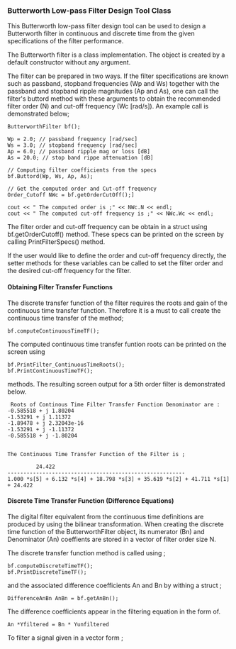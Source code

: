 ### Butterworth Low-pass Filter Design Tool Class 

This Butterworth low-pass filter design tool can be used to design a Butterworth filter in continuous and discrete time from the given specifications of the filter performance. 

The Butterworth filter is a class implementation. The object is created by a default constructor without any argument. 

The filter can be prepared in two ways. If the filter specifications are known such as passband, stopband frequencies (Wp and Ws) together with the passband and stopband ripple magnitudes (Ap and As), one can call the filter's buttord method with these arguments to obtain the recommended filter order (N) and cut-off frequency (Wc [rad/s]). An example call is demonstrated below;


    ButterworthFilter bf();

    Wp = 2.0; // passband frequency [rad/sec]
    Ws = 3.0; // stopband frequency [rad/sec]
    Ap = 6.0; // passband ripple mag or loss [dB]
    As = 20.0; // stop band rippe attenuation [dB]
    
    // Computing filter coefficients from the specs
    bf.Buttord(Wp, Ws, Ap, As);

    // Get the computed order and Cut-off frequency
    Order_Cutoff NWc = bf.getOrderCutOff();]
    
    cout << " The computed order is ;" << NWc.N << endl;
    cout << " The computed cut-off frequency is ;" << NWc.Wc << endl;
    
The filter order and cut-off frequency can be obtain in a struct using bf.getOrderCutoff() method. These specs can be printed on the screen by calling PrintFilterSpecs() method.

If the user would like to define the order and cut-off frequency directly, the setter methods for these variables can  be called to set the filter order and the desired cut-off frequency for the filter.

#### Obtaining Filter Transfer Functions
The discrete transfer function of the filter requires the roots and gain of the continuous time transfer function. Therefore it is a must to call create the continuous time transfer of the method; 
    
    bf.computeContinuousTimeTF();
    
The computed continuous time transfer funtion roots can be printed on the screen using 

    bf.PrintFilter_ContinuousTimeRoots();
    bf.PrintContinuousTimeTF();
    
methods. The resulting screen output for a 5th order filter is demonstrated below. 

     Roots of Continous Time Filter Transfer Function Denominator are : 
    -0.585518 + j 1.80204
    -1.53291 + j 1.11372
    -1.89478 + j 2.32043e-16
    -1.53291 + j -1.11372
    -0.585518 + j -1.80204
    
    
    The Continuous Time Transfer Function of the Filter is ;
    
             24.422 
    --------------------------------------------------------
    1.000 *s[5] + 6.132 *s[4] + 18.798 *s[3] + 35.619 *s[2] + 41.711 *s[1] + 24.422 
    

#### Discrete Time Transfer Function (Difference Equations)

The digital filter equivalent from the continuous time definitions are produced by using the bilinear transformation. When creating the discrete time function of the ButterworthFilter object, its numerator (Bn) and Denominator (An) coeffients are stored in a vector of filter order size N.

The discrete transfer function method is called using ;

    bf.computeDiscreteTimeTF();
    bf.PrintDiscreteTimeTF();
    
and the associated difference coefficients An and Bn by withing a struct ; 

    DifferenceAnBn AnBn = bf.getAnBn();
    
 The difference coefficients appear in the filtering equation in the form of.  
 
    An *Yfiltered = Bn * Yunfiltered  
    
 
 To filter a signal given in a vector form ; 
 
    
